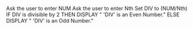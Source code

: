 Ask the user to enter NUM
Ask the user to enter Nth
Set DIV to (NUM/Nth)
IF DIV is divisible by 2 THEN
 DISPLAY " 'DIV' is an Even Number."
ELSE
 DISPLAY " 'DIV' is an Odd Number."
